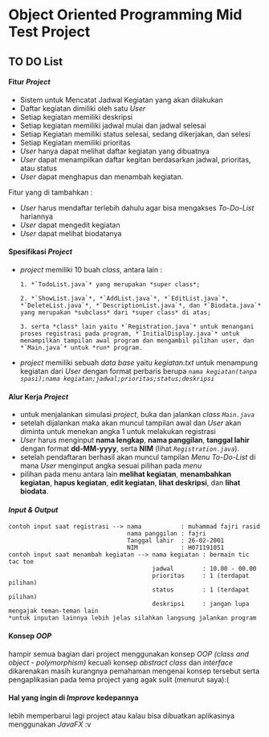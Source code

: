 # Object Oriented Programming Mid Test Project

## TO DO List

#### Fitur *Project*
- Sistem untuk Mencatat Jadwal Kegiatan yang akan dilakukan
- Daftar kegiatan dimiliki oleh satu *User*
- Setiap kegiatan memiliki deskripsi
- Setiap kegiatan memiliki jadwal mulai dan jadwal selesai
- Setiap Kegiatan memiliki status selesai, sedang dikerjakan, dan selesi
- Setiap Kegiatan memiliki prioritas
- *User* hanya dapat melihat daftar kegiatan yang dibuatnya
- *User* dapat menampilkan daftar kegitan berdasarkan jadwal, prioritas, atau status
- *User* dapat menghapus dan menambah kegiatan.

Fitur yang di tambahkan :
- *User* harus mendaftar terlebih dahulu agar bisa mengakses *To-Do-List* hariannya 
- *User* dapat mengedit kegiatan
- *User* dapat melihat biodatanya

#### Spesifikasi *Project*
- *project* memiliki 10 buah *class*, antara lain :

      1. *`TodoList.java`* yang merupakan *super class*;
      
      2. *`ShowList.java`*, *`AddList.java`*, *`EditList.java`*, *`DeleteList.java`*, *`DescriptionList.java`*, dan *`Biodata.java`*      yang merupakan *subclass* dari *super class* di atas;
      
      3. serta *class* lain yaitu *`Registration.java`* untuk menangani proses registrasi pada program, *`InitialDisplay.java`* untuk            menampilkan tampilan awal program dan mengambil pilihan user, dan *`Main.java`* untuk *run* program.
      
- *project* memiliki sebuah *data base* yaitu *kegiatan.txt* untuk menampung kegiatan dari *User* dengan format perbaris berupa *`nama kegiatan(tanpa spasi);nama kegiatan;jadwal;prioritas;status;deskripsi`*
  
#### Alur Kerja *Project*
- untuk menjalankan simulasi *project*, buka dan jalankan *class* *`Main.java`*
- setelah dijalankan maka akan muncul tampilan awal dan *User* akan diminta untuk menekan angka 1 untuk melakukan registrasi 
- *User* harus menginput **nama lengkap**, **nama panggilan**, **tanggal lahir** dengan format **dd-MM-yyyy**, serta **NIM** (lihat *`Registration.java`*).
- setelah pendaftaran berhasil akan muncul tampilan *Menu To-Do-List* di mana *User* menginput angka sesuai pilihan pada *menu*
- pilihan pada menu antara lain **melihat kegiatan**, **menambahkan kegiatan**, **hapus kegiatan**, **edit kegiatan**, **lihat deskripsi**, dan **lihat biodata**.
  
#### *Input & Output*
    contoh input saat registrasi --> nama           : muhammad fajri rasid
                                     nama panggilan : fajri
                                     Tanggal lahir  : 26-02-2001 
                                     NIM            : H071191051
    contoh input saat menambah kegiatan --> nama kegiatan : bermain tic tac toe
                                            jadwal        : 10.00 - 00.00
                                            prioritas     : 1 (terdapat pilihan)
                                            status        : 1 (terdapat pilihan)
                                            deskripsi     : jangan lupa mengajak teman-teman lain
    *untuk inputan lainnya lebih jelas silahkan langsung jalankan program
    
#### Konsep *OOP*
hampir semua bagian dari project menggunakan konsep *OOP (class and object - polymorphism)* kecuali konsep *abstract class* dan *interface* dikarenakan masih kurangnya pemahaman mengenai konsep tersebut serta pengaplikasian pada tema project yang agak sulit (menurut saya):(

#### Hal yang ingin di *Improve* kedepannya
lebih memperbarui lagi project atau kalau bisa dibuatkan aplikasinya menggunakan *JavaFX* :v 
